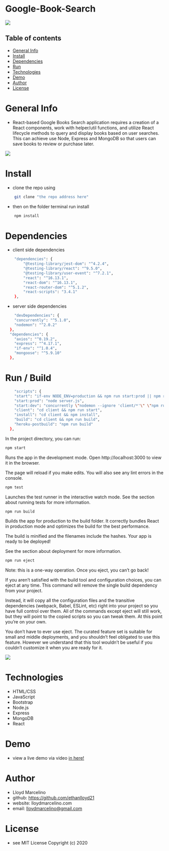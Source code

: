 # Google-Book-Search

![](github/home.PNG)

## Table of contents
- [General Info](#Info)
- [Install](#Install)
- [Dependencies](#Dependencies)
- [Run](#Run)
- [Technologies](#Technologies)
- [Demo](#Demo)
- [Author](#Author)
- [License](#License)

# General Info

-  React-based Google Books Search application requires a creation of a React components, work with helper/util functions, and utilize React lifecycle methods to query and display books based on user searches. This can achieve use Node, Express and MongoDB so that users can save books to review or purchase later.

![](github/search.PNG)

# Install
- clone the repo using
``` bash
    git clone "the repo address here"
```
- then on the folder terminal run install
``` bash
    npm install
```

# Dependencies
- client side dependencies
``` bash
    "dependencies": {
        "@testing-library/jest-dom": "^4.2.4",
        "@testing-library/react": "^9.5.0",
        "@testing-library/user-event": "^7.2.1",
        "react": "^16.13.1",
        "react-dom": "^16.13.1",
        "react-router-dom": "^5.1.2",
        "react-scripts": "3.4.1"
    },
```
- server side dependencies
``` bash
    "devDependencies": {
    "concurrently": "^5.1.0",
    "nodemon": "^2.0.2"
  },
  "dependencies": {
    "axios": "^0.19.2",
    "express": "^4.17.1",
    "if-env": "^1.0.4",
    "mongoose": "^5.9.10"
  },
```

# Run / Build

``` bash
    "scripts": {
    "start": "if-env NODE_ENV=production && npm run start:prod || npm run start:dev",
    "start:prod": "node server.js",
    "start:dev": "concurrently \"nodemon --ignore 'client/*'\" \"npm run client\"",
    "client": "cd client && npm run start",
    "install": "cd client && npm install",
    "build": "cd client && npm run build",
    "heroku-postbuild": "npm run build"
  },

```

In the project directory, you can run:
``` bash
npm start
```
Runs the app in the development mode.
Open http://localhost:3000 to view it in the browser.

The page will reload if you make edits.
You will also see any lint errors in the console.
``` bash
npm test
```
Launches the test runner in the interactive watch mode.
See the section about running tests for more information.
``` bash
npm run build
```
Builds the app for production to the build folder.
It correctly bundles React in production mode and optimizes the build for the best performance.

The build is minified and the filenames include the hashes.
Your app is ready to be deployed!

See the section about deployment for more information.
``` bash
npm run eject
```
Note: this is a one-way operation. Once you eject, you can’t go back!

If you aren’t satisfied with the build tool and configuration choices, you can eject at any time. This command will remove the single build dependency from your project.

Instead, it will copy all the configuration files and the transitive dependencies (webpack, Babel, ESLint, etc) right into your project so you have full control over them. All of the commands except eject will still work, but they will point to the copied scripts so you can tweak them. At this point you’re on your own.

You don’t have to ever use eject. The curated feature set is suitable for small and middle deployments, and you shouldn’t feel obligated to use this feature. However we understand that this tool wouldn’t be useful if you couldn’t customize it when you are ready for it.

![](github/collection.PNG)

# Technologies
- HTML/CSS
- JavaScript
- Bootstrap
- Node.js
- Express
- MongoDB 
- React



# Demo
- view a live demo via video <a href="https://drive.google.com/file/d/1erVsadunF2RvwYP0cGP7mJXouI1cWFV9/view" target="_blank"> in here! </a>

# Author
- Lloyd Marcelino 
- github: https://github.com/ethanlloyd21
- website: lloydmarcelino.com
- email: lloydmarcelino@gmail.com

# License
- see MIT License Copyright (c) 2020
